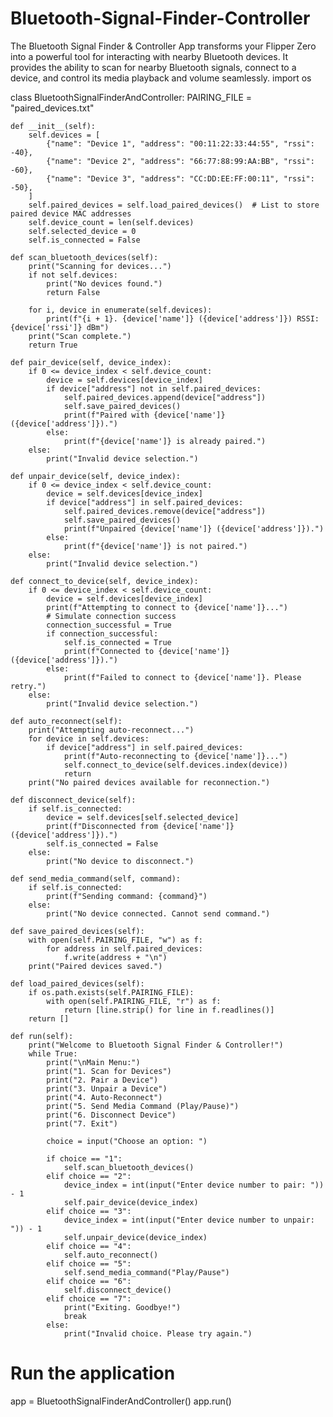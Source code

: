 # Bluetooth-Signal-Finder-Controller
The Bluetooth Signal Finder &amp; Controller App transforms your Flipper Zero into a powerful tool for interacting with nearby Bluetooth devices. It provides the ability to scan for nearby Bluetooth signals, connect to a device, and control its media playback and volume seamlessly.
import os

class BluetoothSignalFinderAndController:
    PAIRING_FILE = "paired_devices.txt"

    def __init__(self):
        self.devices = [
            {"name": "Device 1", "address": "00:11:22:33:44:55", "rssi": -40},
            {"name": "Device 2", "address": "66:77:88:99:AA:BB", "rssi": -60},
            {"name": "Device 3", "address": "CC:DD:EE:FF:00:11", "rssi": -50},
        ]
        self.paired_devices = self.load_paired_devices()  # List to store paired device MAC addresses
        self.device_count = len(self.devices)
        self.selected_device = 0
        self.is_connected = False

    def scan_bluetooth_devices(self):
        print("Scanning for devices...")
        if not self.devices:
            print("No devices found.")
            return False

        for i, device in enumerate(self.devices):
            print(f"{i + 1}. {device['name']} ({device['address']}) RSSI: {device['rssi']} dBm")
        print("Scan complete.")
        return True

    def pair_device(self, device_index):
        if 0 <= device_index < self.device_count:
            device = self.devices[device_index]
            if device["address"] not in self.paired_devices:
                self.paired_devices.append(device["address"])
                self.save_paired_devices()
                print(f"Paired with {device['name']} ({device['address']}).")
            else:
                print(f"{device['name']} is already paired.")
        else:
            print("Invalid device selection.")

    def unpair_device(self, device_index):
        if 0 <= device_index < self.device_count:
            device = self.devices[device_index]
            if device["address"] in self.paired_devices:
                self.paired_devices.remove(device["address"])
                self.save_paired_devices()
                print(f"Unpaired {device['name']} ({device['address']}).")
            else:
                print(f"{device['name']} is not paired.")
        else:
            print("Invalid device selection.")

    def connect_to_device(self, device_index):
        if 0 <= device_index < self.device_count:
            device = self.devices[device_index]
            print(f"Attempting to connect to {device['name']}...")
            # Simulate connection success
            connection_successful = True
            if connection_successful:
                self.is_connected = True
                print(f"Connected to {device['name']} ({device['address']}).")
            else:
                print(f"Failed to connect to {device['name']}. Please retry.")
        else:
            print("Invalid device selection.")

    def auto_reconnect(self):
        print("Attempting auto-reconnect...")
        for device in self.devices:
            if device["address"] in self.paired_devices:
                print(f"Auto-reconnecting to {device['name']}...")
                self.connect_to_device(self.devices.index(device))
                return
        print("No paired devices available for reconnection.")

    def disconnect_device(self):
        if self.is_connected:
            device = self.devices[self.selected_device]
            print(f"Disconnected from {device['name']} ({device['address']}).")
            self.is_connected = False
        else:
            print("No device to disconnect.")

    def send_media_command(self, command):
        if self.is_connected:
            print(f"Sending command: {command}")
        else:
            print("No device connected. Cannot send command.")

    def save_paired_devices(self):
        with open(self.PAIRING_FILE, "w") as f:
            for address in self.paired_devices:
                f.write(address + "\n")
        print("Paired devices saved.")

    def load_paired_devices(self):
        if os.path.exists(self.PAIRING_FILE):
            with open(self.PAIRING_FILE, "r") as f:
                return [line.strip() for line in f.readlines()]
        return []

    def run(self):
        print("Welcome to Bluetooth Signal Finder & Controller!")
        while True:
            print("\nMain Menu:")
            print("1. Scan for Devices")
            print("2. Pair a Device")
            print("3. Unpair a Device")
            print("4. Auto-Reconnect")
            print("5. Send Media Command (Play/Pause)")
            print("6. Disconnect Device")
            print("7. Exit")

            choice = input("Choose an option: ")

            if choice == "1":
                self.scan_bluetooth_devices()
            elif choice == "2":
                device_index = int(input("Enter device number to pair: ")) - 1
                self.pair_device(device_index)
            elif choice == "3":
                device_index = int(input("Enter device number to unpair: ")) - 1
                self.unpair_device(device_index)
            elif choice == "4":
                self.auto_reconnect()
            elif choice == "5":
                self.send_media_command("Play/Pause")
            elif choice == "6":
                self.disconnect_device()
            elif choice == "7":
                print("Exiting. Goodbye!")
                break
            else:
                print("Invalid choice. Please try again.")


# Run the application
app = BluetoothSignalFinderAndController()
app.run()
